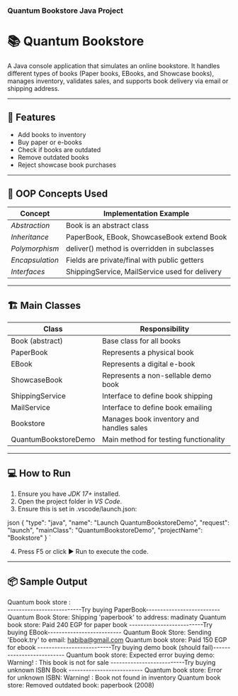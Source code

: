 ### Quantum Bookstore Java Project


# 📚 Quantum Bookstore

A Java console application that simulates an online bookstore. It handles different types of books (Paper books, EBooks, and Showcase books), manages inventory, validates sales, and supports book delivery via email or shipping address.

---

## 🚀 Features

- Add books to inventory
- Buy paper or e-books
- Check if books are outdated
- Remove outdated books
- Reject showcase book purchases

---

## 🧠 OOP Concepts Used

| Concept              | Implementation Example                                |
|----------------------|--------------------------------------------------------|
| *Abstraction*       | Book is an abstract class                           |
| *Inheritance*       | PaperBook, EBook, ShowcaseBook extend Book    |
| *Polymorphism*      | deliver() method is overridden in subclasses        |
| *Encapsulation*     | Fields are private/final with public getters        |
| *Interfaces*        | ShippingService, MailService used for delivery    |

---

## 🏗️ Main Classes

| Class                  | Responsibility                                      |
|------------------------|------------------------------------------------------|
| Book (abstract)      | Base class for all books                            |
| PaperBook            | Represents a physical book                          |
| EBook                | Represents a digital e-book                         |
| ShowcaseBook         | Represents a non-sellable demo book                 |
| ShippingService      | Interface to define book shipping                   |
| MailService          | Interface to define book emailing                   |
| Bookstore            | Manages book inventory and handles sales            |
| QuantumBookstoreDemo | Main method for testing functionality               |

---

## 💻 How to Run

1. Ensure you have *JDK 17+* installed.
2. Open the project folder in *VS Code*.
3. Ensure this is set in .vscode/launch.json:

json
{
  "type": "java",
  "name": "Launch QuantumBookstoreDemo",
  "request": "launch",
  "mainClass": "QuantumBookstoreDemo",
  "projectName": "Bookstore"
}
`

4. Press F5 or click ▶️ Run to execute the code.

---

## 📦 Sample Output


Quantum book store :  
--------------------------Try buying PaperBook--------------------------
Quantum Book Store: Shipping 'paperbook' to address: madinaty
Quantum book store: Paid 240 EGP for paper book
--------------------------Try buying EBook--------------------------
Quantum Book Store: Sending 'Ebook.try' to email: habiba@gmail.com
Quantum book store: Paid 150 EGP for ebook
--------------------------Try buying demo book (should fail)--------------------------
 Quantum book store: Expected error buying demo: Warning! : This book is not for sale
--------------------------Try buying unknown ISBN Book --------------------------
Quantum book store: Error for unknown ISBN: Warning! : Book not found in inventory
 Quantum book store: Removed outdated book: paperbook (2008)
